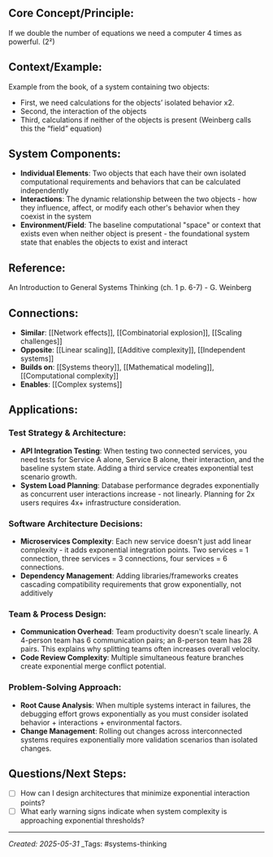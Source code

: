 ## Core Concept/Principle:
If we double the number of equations we need a computer 4 times as powerful. (2²)

## Context/Example:
Example from the book, of a system containing two objects:
-   First, we need calculations for the objects’ isolated behavior x2.
-   Second, the interaction of the objects
-   Third, calculations if neither of the objects is present (Weinberg calls this the “field” equation)

## System Components:
- **Individual Elements**: Two objects that each have their own isolated computational requirements and behaviors that can be calculated independently
- **Interactions**: The dynamic relationship between the two objects - how they influence, affect, or modify each other's behavior when they coexist in the system
- **Environment/Field**: The baseline computational "space" or context that exists even when neither object is present - the foundational system state that enables the objects to exist and interact

## Reference:
An Introduction to General Systems Thinking (ch. 1 p. 6-7) - G. Weinberg

## Connections:
- **Similar**: [[Network effects]], [[Combinatorial explosion]], [[Scaling challenges]]
- **Opposite**: [[Linear scaling]], [[Additive complexity]], [[Independent systems]]
- **Builds on**: [[Systems theory]], [[Mathematical modeling]], [[Computational complexity]]
- **Enables**: [[Complex systems]]

## Applications:

### Test Strategy & Architecture:
- **API Integration Testing**: When testing two connected services, you need tests for Service A alone, Service B alone, their interaction, and the baseline system state. Adding a third service creates exponential test scenario growth.
- **System Load Planning**: Database performance degrades exponentially as concurrent user interactions increase - not linearly. Planning for 2x users requires 4x+ infrastructure consideration.

### Software Architecture Decisions:
- **Microservices Complexity**: Each new service doesn't just add linear complexity - it adds exponential integration points. Two services = 1 connection, three services = 3 connections, four services = 6 connections.
- **Dependency Management**: Adding libraries/frameworks creates cascading compatibility requirements that grow exponentially, not additively

### Team & Process Design:
- **Communication Overhead**: Team productivity doesn't scale linearly. A 4-person team has 6 communication pairs; an 8-person team has 28 pairs. This explains why splitting teams often increases overall velocity.
- **Code Review Complexity**: Multiple simultaneous feature branches create exponential merge conflict potential.

### Problem-Solving Approach:
- **Root Cause Analysis**: When multiple systems interact in failures, the debugging effort grows exponentially as you must consider isolated behavior + interactions + environmental factors.
- **Change Management**: Rolling out changes across interconnected systems requires exponentially more validation scenarios than isolated changes.

## Questions/Next Steps:
- [ ]  How can I design architectures that minimize exponential interaction points?
- [ ]  What early warning signs indicate when system complexity is approaching exponential thresholds?

---

_Created: 2025-05-31_ _Tags: #systems-thinking 

